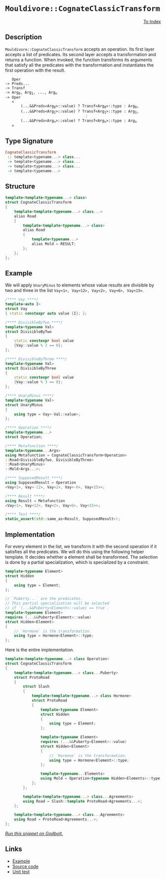 <!-- Copyright 2024 Feng Mofan
SPDX-License-Identifier: Apache-2.0 -->

# `Mouldivore::CognateClassicTransform`

<p style='text-align: right;'><a href="../../../facilities/metafunctions.md#mouldivore-cognate-classic-transform">To Index</a></p>

## Description

`Mouldivore::CognateClassicTransform` accepts an operation.
Its first layer accepts a list of predicates.
Its second layer accepts a transformation and returns a function.
When invoked, the function transforms its arguments that satisfy all the predicates with the transformation and instantiates the first operation with the result.

<pre><code>   Oper
-> Preds...
-> Transf
-> Arg<sub>0</sub>, Arg<sub>1</sub>, ..., Arg<sub>n</sub>
-> Oper
   <
       (...&&Preds&lt;Arg<sub>0</sub>&gt;::value) ? Transf&lt;Arg<sub>0</sub>&gt;::type : Arg<sub>0</sub>,
       (...&&Preds&lt;Arg<sub>1</sub>&gt;::value) ? Transf&lt;Arg<sub>1</sub>&gt;::type : Arg<sub>1</sub>,
                                    &vellip;
       (...&&Preds&lt;Arg<sub>n</sub>&gt;::value) ? Transf&lt;Arg<sub>n</sub>&gt;::type : Arg<sub>n</sub>
   ></code></pre>

## Type Signature

```Haskell
CognateClassicTransform
 :: template<typename...> class...
 -> template<typename...> class...
 -> template<typename...> class...
 -> template<typename...>
```

## Structure

```C++
template<template<typename...> class>
struct CognateClassicTransform
{
    template<template<typename...> class...>
    alias Road
    {
        template<template<typename...> class>
        alias Road
        {
            template<typename...>
            alias Mold = RESULT;
        };
    };
};
```

## Example

We will apply `UnaryMinus` to elements whose value results are divisible by two and three in the list `Vay<1>, Vay<12>, Vay<2>, Vay<6>, Vay<15>`.

```C++
/**** Vay ****/
template<auto I>
struct Vay
{ static constexpr auto value {I}; };

/**** DivisibleByTwo ****/
template<typename Val>
struct DivisibleByTwo
{
    static constexpr bool value
    {Vay::value % 2 == 0};
};

/**** DivisibleByThree ****/
template<typename Val>
struct DivisibleByThree
{
    static constexpr bool value
    {Vay::value % 3 == 0};
};

/**** UnaryMinus ****/
template<typename Val>
struct UnaryMinus
{
    using type = Vay<-Val::value>;
};

/**** Operation ****/
template<typename...>
struct Operation;

/**** Metafunction ****/
template<typename...Args>
using Metafunction = CognateClassicTransform<Operation>
::Road<DivisibleByTwo, DivisibleByThree>
::Road<UnaryMinus>
::Mold<Args...>;

/**** SupposedResult ****/
using SupposedResult = Operation
<Vay<1>, Vay<-12>, Vay<2>, Vay<-6>, Vay<15>>;

/**** Result ****/
using Result = Metafunction
<Vay<1>, Vay<12>, Vay<2>, Vay<6>, Vay<15>>;

/**** Test ****/
static_assert(std::same_as<Result, SupposedResult>);
```

## Implementation

For every element in the list, we transform it with the second operation if it satisfies all the predicates.
We will do this using the following helper template.
It decides whether a element shall be transformed.
The selection is done by a partial specialization, which is specialized by a constraint.

```C++
template<typename Element>
struct Hidden 
{
    using type = Element;
};

// `Puberty...` are the predicates.
// This partial specialization will be selected
// if `(...&&Puberty<Element>::value) == true`.
template<typename Element>
requires (...&&Puberty<Element>::value)
struct Hidden<Element>
{
    // `Hormone` is the transformation.
    using type = Hormone<Element>::type;
};
```

Here is the entire implementation.

```C++
template<template<typename...> class Operation>
struct CognateClassicTransform
{
    template<template<typename...> class...Puberty>
    struct ProtoRoad
    {
        struct Slash
        {
            template<template<typename...> class Hormone>
            struct ProtoRoad
            {
                template<typename Element>
                struct Hidden 
                {
                    using type = Element;
                };

                template<typename Element>
                requires (...&&Puberty<Element>::value)
                struct Hidden<Element>
                {
                    // `Hormone` is the transformation.
                    using type = Hormone<Element>::type;
                };

                template<typename...Elements>
                using Mold = Operation<typename Hidden<Elements>::type...>;
            };
        };

        template<template<typename...> class...Agreements>
        using Road = Slash::template ProtoRoad<Agreements...>;
    };

    template<template<typename...> class...Agreements>
    using Road = ProtoRoad<Agreements...>;
};
```

[*Run this snippet on Godbolt.*](https://godbolt.org/#z:OYLghAFBqd5QCxAYwPYBMCmBRdBLAF1QCcAaPECAMzwBtMA7AQwFtMQByARg9KtQYEAysib0QXACx8BBAKoBnTAAUAHpwAMvAFYTStJg1DIApACYAQuYukl9ZATwDKjdAGFUtAK4sGIAKwAzKSuADJ4DJgAcj4ARpjEIACcAOykAA6oCoRODB7evgHBmdmOAuGRMSzxiam2mPZlDEIETMQE%2BT5%2BQfWNuS1tBBXRcQnJaQqt7Z2FPZODw1U14wCUtqhexMjsHAD0AFSHR8cnp0e7JhoAggdHANQAkizp9GyCTE13xxfXt2f/Zx%2BV0uVwImGeBjBJkCbjBEI%2BmGhsIAnulGKxMAA6bHQ7B3ZAGBQKO4AeTRxA%2BuVxIMmxC8DjuHmAzDBbkJ2WQABUKQwFPxiCwQSYUlZrndxXc4S8EUipZDETCCKj0WxsZjcfj2WrlF4akrqWKJbT6QQ7spiKgiAAlVBMdAgiV3YWiq6Ox3GhlCQkIB1u8XO31%2Bx1ymWK8HSqGK5XMVU4wJ4glMIl3AASJBYAgV2EDQfFHtN5stqBtdpzuYDhtzfpDkZRaJjmDu2FejAIBtdVb9%2BdTeHQWAYTsrnYlFY7w6DXmyRklyqdgQAIk2W4JoS7x47hfPV0Kh%2BOawq6yrG83wa32%2BuJcRMABHLx4K/EiBq8wANlfOr1yKRJ7ebfjIBAAA3MQvEwFYy2HbsU17ftv2XP9s13YdRwvP1dl2J0Xw0NMBUzEwsLuPBiQIBBGwIHk%2BXTSkBHVJCL0nCJgBnNE50XHCM0iODTxXf8QCVNFtzoqtN0E4EhNzfdZWjDE1R/VsFHPVCGOnABZTx0FY0lyWohgpPrDEez7RguN/BTeP4rE42zQI12QlItxsiD/Xs0SnMlcN5VlDzQ0PBtn3jTUkwUNUrmAK9uIIMzELHN1lKYksNOhRcvSTJA%2BO8sEzQta1bXtGFQvC0z/Os2znIcl0c0ksN4VrCy/KswKiRCsLMAiqKcziu4Es0wsctLfKWra4rXJcxzrhBP4AROIFJqbVRWBeRtvgmqbAR3YEzECCICS8LA5zcNAGG2dJIvbFb7gANSYZEvnOEEqrcJgvCIR5227K6v3GkU7nmRxkHxARJkwVR0mIO4npe4DvEbZ0HhEmynVGirfmOO55zwQCiLwWJ6AsZFOQAd1QW7DiBB66oMj63vIk00YxrGccwPHCdQIURRzX68H%2Bw6gZBsHYlQTw7ih0Cc2dD6AJFmGzH8O4zFYpK7g0eGKqR9bZvRzHskZ5mEHCkn9jJjKDwptg7ip%2BMaRphlNYZ3H8b11q2dKn7Wj%2BgHeTBPm7gFoWpbFkUJaAkDpdlwIFYXJWVbZ8r1dRuRmGIZEVIiScDaNmqTeks2rtoam6QZBO2mT1OFK%2Bl3OoszSLbcABaXPJZD6kxuBNXxpR%2B4yQSHT0/u429KPYbrm7LuKSaVyO8OO4VMwVoqC8I7PmW65yezyzMSuYhgHa65OpnueF4cXJNKZFlMDZIKue5QxKIFJFR509sAISpFbe1%2B2WdIOmtexj/HazEEz9cpIiLknFODBJxPxAGpWgeU3Cb23sNFu50p5CC8OkEomB0BWkwAoLwtBTTLyuJ1NBGCshYJwXgghmkH7j3GjCGuXBcRfxrrXLgZhmHm2ukiDh8YWHcJhLXN8fCuFfhhFwfwzcSpx3uJQ/BhC7q7ynPFXB8jNL7yYPPReVJ6FuEYZwxhvDsD8LEW4IxJikTCOMaIpEEipETxuKjTkuCFGkytpSZAAB9IKCQCAQEmOgACCgMTeLMm4ORBCv6kMwdg1RBDcTgRshwNYtBOD%2BF4H4DgWhSCoE4G4aw1gfobC2NLQIPBSAEE0MktYABrAIkhMQaAABxmDMEkJIEjmlNK4CkFI0hUkcEkLwFgEgNAaFIJk7JuSOC8AUCAcZlSsnJNIHAWAMBEAgA2AQdIz1yCUDQM8OgCQogYk4KoJpL4hGSDuMAZA/0pCYjMLwLBhASC9j0PwQQIgxDsCkDIQQigVDqCWaQXQXBSAEwpOkTgPAUlpIyVUnJnASTPR2aaVAVA7jnMuS%2Ba5tz7kNPlhADwhz6Bg3MGUlYvBFlaDWBAJABz0hHLIBQCAjLmUgGAFIMwfA6BgmIHMiAsREWxAiMXGFvBRWJ2RCSWI2hMAOAlaQA5v4SQMFoMiRFWBYheGAI9WgtA5ncF4FgFghhgDiBBfgK8R9AK4MRcDBVz0djlIiGCAZ2TaDYwpEnDwWBEXkTwCM41pA7XEAFkoec4JzVeqMFUtYVADDbwungTABMu6ZPKZ84QohxB/OzYCtQiKwX6HNSgAplh9DYzmZANYqATq5CNbXAJSVTCWGsGYKZYbiC9ntbW3oCqmguAYO4TwXQ9BhAiCMaoYxwUlByAIGYfg51ZAXQwRYoxEjgrsIO/oUwOhjsKNuhou6BADHaBumdW7bD7qXXoeYF6p1LFnWsBQxTtgSDhRwdJEzEXTKxRcq5Ny7l3AeUS3ArzyWbS4FSip8a1ikTtGMCAtSQCSECJiJIgQ%2BkaEkGYSQWEND%2BBfEkfQnAhmkBGWUzEL4uAviaUkbpL5/CSAkVhl8v6QXTNmfMuDSy6XrPpZs1FuzWXsrJSctgnA2gsEAikWuTBArTi4EkTEXBGnPPwEQHtgTwXZu%2BXm6QBalBFpBboHlkKmDQuNV%2Bn9kzeDTJRds56dwMUAZxdcxMynVPqY0HcYlqBSUJCdJtMwsGaXLKE%2BJhIey2WBaZWSlABgjAqa4OMmgBCEiCuFSCqV4qQ15aTrK%2BViqQ0qtbGqjVWrMA6r1WIQ1SrTUxp2Nk61u67VGuyY65AzqlVuoaIir1sQfXIj9S16lPbg3lLDRGzAUazVGFjaAfjfAk0KBTWmjNSr9O5t%2BUZ2QhbgXZPM6WuNbarCVqGzWlDOSG2A04M2ggeV5znY7V2hIOm%2B03Z3UfZwEBXB3vBZOyom69DzqaIDjIq6miXuWMevoZ7b2HuXQO37zR92w9nTewYkOH1DCfaDmD6xNgfqJwMuzf7ODuaA15piKm1ONP8xB7TIXKXUvg6QRDWBEg3YGRRqjqncMpH8KkFIgQ8MEdY5xqZnAeMLPjSswTSAtloti9F4gkmdgydxXcFgChAL/UAvT%2BUkxNOQfeXp2QBm9v/PkCZo7OgQDBEs9Z2FZHv0Iq48ikT6LMWqB13rg3wtjcIkmP5klCXgsUsCOFhXUX4vMrVwnxLBuMGeKN0kTxJuCCeP90ZvlWXKA5eyYVzVBWxVFblYOpV5XBCVbL61mrur9UNZDU1xb43SBtdtfakF3Xeshv6x63gQ2RtjYDZNpVM3yHzZjYxBXiamDJtTem%2Bs22re7YkPtgF9vi1O9O8YCtNgrvwDrXd3knBdgBPLe2ywnaHPdt7dd19J60fDtHQUFHwPp1w6h6UXIkO4OuQmO16P2TQ56B6n%2B96r%2B4BGOBOV696SOUB26cBIOCBROb6JOvytmnuMuHAWKAe%2BuhuIeYIYeEAzOJArOMG7O/GCGmASGPOX6/OIAbSmIgQgQ/g/guGaWGg7BKQ9G0uDmsutgvGEWKwqGkg/gmGPSKQYyTSkgHSXALSZgHGAygQuBQhMyfGtKX6TyghSKWhYhawYa2QzgkgQAA%3D%3D)

## Links

- [Example](../../../code/facilities/metafunctions/mouldivore/cognate_classic_transform/implementation.hpp)
- [Source code](../../../../conceptrodon/descend/mouldivore/cognate_classic_transform.hpp)
- [Unit test](../../../../tests/unit/metafunctions/mouldivore/cognate_classic_transform.test.hpp)
